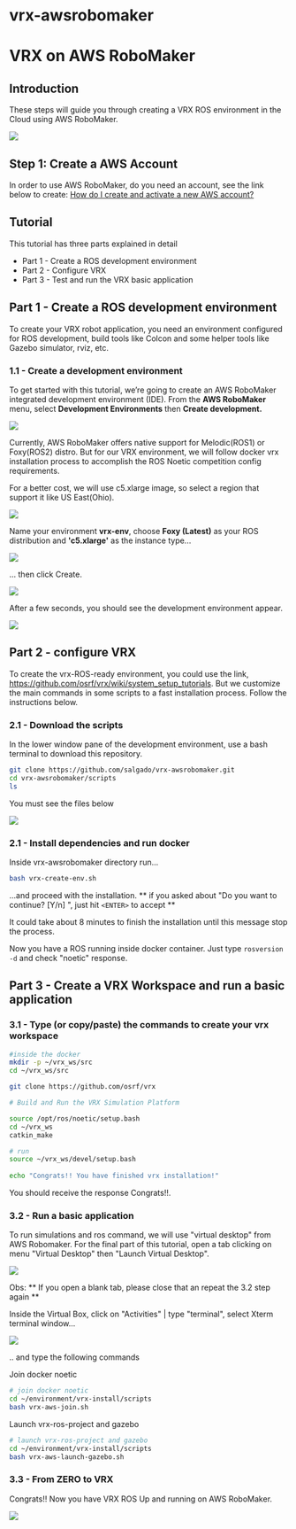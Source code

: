 # vrx-awsrobomaker

# VRX on AWS RoboMaker 

## Introduction

These steps will guide you through creating a VRX ROS environment in the Cloud using AWS RoboMaker.

![](screens/aws-robomaker-tut-09.png)  


## Step 1: Create a AWS Account

In order to use AWS RoboMaker, do you need an account, see the link below to create: [How do I create and activate a new AWS account?](https://aws.amazon.com/premiumsupport/knowledge-center/create-and-activate-aws-account/) 

## Tutorial

This tutorial has three parts explained in detail

*   Part 1 - Create a ROS development environment
*   Part 2 - Configure VRX
*   Part 3 - Test and run the VRX basic application

## Part 1 - Create a ROS development environment

To create your VRX robot application, you need an environment configured for ROS development, build tools like Colcon and some helper tools like Gazebo simulator, rviz, etc.

### 1.1 - Create a development environment

To get started with this tutorial, we’re going to create an AWS RoboMaker integrated development environment (IDE). From the **AWS RoboMaker** menu, select **Development Environments** then **Create development.** 

![](screens/aws-robomaker-tut-01.png)

Currently, AWS RoboMaker offers native support for Melodic(ROS1) or Foxy(ROS2) distro. But for our VRX environment, we will follow docker vrx installation process to accomplish the ROS Noetic competition config requirements.

For a better cost, we will use c5.xlarge image, so select a region that support it like US East(Ohio).

![](screens/aws-robomaker-tut-015.png)


Name your environment **vrx-env**, choose **Foxy (Latest)** as your ROS distribution and **'c5.xlarge'** as the instance type...


![](screens/aws-robomaker-tut-02.png)


... then click Create.


![](screens/aws-robomaker-tut-03.png)


After a few seconds, you should see the development environment appear.


![](screens/aws-robomaker-tut-04.png)


## Part 2 - configure VRX

To create the vrx-ROS-ready environment, you could use the link, https://github.com/osrf/vrx/wiki/system_setup_tutorials. But we customize the main commands in some scripts to a fast installation process. Follow the instructions below.

### 2.1 - Download the scripts

In the lower window pane of the development environment, use a bash terminal to download this repository. 

```bash
git clone https://github.com/salgado/vrx-awsrobomaker.git
cd vrx-awsrobomaker/scripts
ls
```

You must see the files below

![](screens/aws-robomaker-tut-05.png)

### 2.1 - Install dependencies and run docker

Inside vrx-awsrobomaker directory run...

```bash
bash vrx-create-env.sh
```

...and proceed with the installation. ** if you asked about "Do you want to continue? [Y/n] ", just hit `<ENTER>` to accept **

It could take about 8 minutes to finish the installation until this message stop the process.  


Now you have a ROS running inside docker container.
Just type ```rosversion -d``` and check "noetic" response.
  
  
## Part 3 - Create a VRX Workspace and run a basic application
  
### 3.1 - Type (or copy/paste) the commands to create your vrx workspace  

```bash
#inside the docker
mkdir -p ~/vrx_ws/src
cd ~/vrx_ws/src

git clone https://github.com/osrf/vrx

# Build and Run the VRX Simulation Platform

source /opt/ros/noetic/setup.bash
cd ~/vrx_ws
catkin_make

# run
source ~/vrx_ws/devel/setup.bash
  
echo "Congrats!! You have finished vrx installation!"
```  
You should receive the response Congrats!!.


### 3.2 - Run a basic application  

To run simulations and ros command, we will use "virtual desktop" from AWS Robomaker. 
For the final part of this tutorial, open a tab clicking on menu "Virtual Desktop" then "Launch Virtual Desktop".  


![](screens/aws-robomaker-tut-07.png)  

Obs: ** If you open a blank tab, please close that an repeat the 3.2 step again **

Inside the Virtual Box, click on "Activities" | type "terminal", select Xterm terminal window...

![](screens/aws-robomaker-tut-08.png)  

.. and type the following commands

Join docker noetic
  
```bash  
# join docker noetic
cd ~/environment/vrx-install/scripts
bash vrx-aws-join.sh 
```

Launch vrx-ros-project and gazebo
```bash
# launch vrx-ros-project and gazebo
cd ~/environment/vrx-install/scripts
bash vrx-aws-launch-gazebo.sh
```

### 3.3 - From ZERO to VRX

Congrats!! Now you have VRX ROS Up and running on AWS RoboMaker.

![](screens/aws-robomaker-tut-09.png)  


